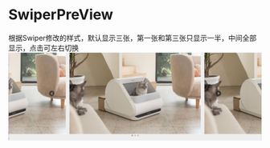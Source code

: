 # SwiperPreView
根据Swiper修改的样式，默认显示三张，第一张和第三张只显示一半，中间全部显示，点击可左右切换
![这处有图片](https://raw.githubusercontent.com/chenjiaqi0912/SwiperPreView/main/image/2f8308321380ce890c4655096fe1ad5.png)

